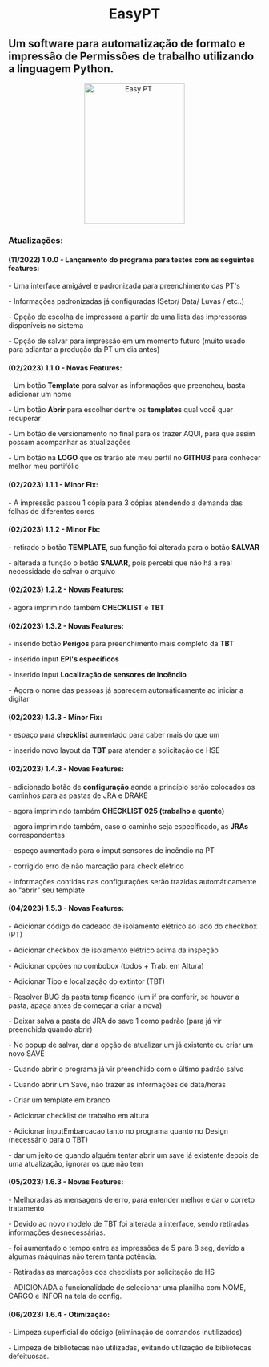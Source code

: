 <h1 align='center'> EasyPT </h1>
<h2>Um software para automatização de formato e impressão de Permissões de trabalho utilizando a linguagem Python.</h2>

<div align="center">
  <img height="280" width="200" alt="Easy PT"  src="https://user-images.githubusercontent.com/102233091/218273200-46db9bfb-916f-4011-aadd-23bb9018d800.PNG">
</div>

<h3>Atualizações:</h3>
<h4>(11/2022) 1.0.0 - Lançamento do programa para testes com as seguintes features:</h4>
   <p>  - Uma interface amigável e padronizada para preenchimento das PT's </p>
   <p>  - Informações padronizadas já configuradas (Setor/ Data/ Luvas / etc..) </p>
   <p>  - Opção de escolha de impressora a partir de uma lista das impressoras disponíveis no sistema </p>
   <p>  - Opção de salvar para impressão em um momento futuro (muito usado para adiantar a produção da PT um dia antes) </p>
   
<h4>(02/2023) 1.1.0 - Novas Features:</h4>
   <p>  - Um botão <b>Template</b> para salvar as informações que preencheu, basta adicionar um nome </p>
   <p>  - Um botão <b>Abrir</b> para escolher dentre os <b>templates</b> qual você quer recuperar  </p>
   <p>  - Um botão de versionamento no final para os trazer AQUI, para que assim possam acompanhar as atualizações </p>
   <p>  - Um botão na <b>LOGO</b> que os trarão até meu perfil no <b>GITHUB</b> para conhecer melhor meu portifólio </p>
   
<h4>(02/2023) 1.1.1 - Minor Fix:</h4>
   <p>  - A impressão passou 1 cópia para 3 cópias atendendo a demanda das folhas de diferentes cores </p>
   
<h4>(02/2023) 1.1.2 - Minor Fix:</h4>
   <p>  - retirado o botão <b>TEMPLATE</b>, sua função foi alterada para o botão <b>SALVAR</b> </p>
   <p>  - alterada a função o botão <b>SALVAR</b>, pois percebi que não há a real necessidade de salvar o arquivo </p>
   
<h4>(02/2023) 1.2.2 - Novas Features:</h4>
   <p>  - agora imprimindo também <b>CHECKLIST</b> e <b>TBT</b> </p>
   
<h4>(02/2023) 1.3.2 - Novas Features:</h4>
   <p>  - inserido botão <b>Perigos</b> para preenchimento mais completo da <b>TBT</b> </p>
   <p>  - inserido input <b>EPI's específicos</b> </p>
   <p>  - inserido input <b>Localização de sensores de incêndio</b> </p>
   <p>  - Agora o nome das pessoas já aparecem automáticamente ao iniciar a digitar </p>
 
<h4>(02/2023) 1.3.3 - Minor Fix:</h4>
   <p>  - espaço para <b>checklist</b> aumentado para caber mais do que um </p>
   <p>  - inserido novo layout da <b>TBT</b> para atender a solicitação de HSE </p>
 
<h4>(02/2023) 1.4.3 - Novas Features:</h4>
   <p>  - adicionado botão de  <b>configuração</b> aonde a princípio serão colocados os caminhos para as pastas de JRA e DRAKE </p>
   <p>  - agora imprimindo também <b>CHECKLIST 025 (trabalho a quente)</b></p>
   <p>  - agora imprimindo também, caso o caminho seja específicado, as <b>JRAs</b> correspondentes</p>
   <p>  - espeço aumentado para o imput sensores de incêndio na PT</p>
   <p>  - corrigido erro de não marcação para check elétrico</p>
   <p>  - informações contidas nas configurações serão trazidas automáticamente ao "abrir" seu template</p>
   
<h4>(04/2023) 1.5.3 - Novas Features:</h4>
   <p> - Adicionar código do cadeado de isolamento elétrico ao lado do checkbox (PT)
   <p> - Adicionar checkbox de isolamento elétrico acima da inspeção 
   <p> - Adicionar opções no combobox (todos + Trab. em Altura)
   <p> - Adicionar Tipo e localização do extintor (TBT)
   <p> - Resolver BUG da pasta temp ficando (um if pra conferir, se houver a pasta, apaga antes de começar a criar a nova)
   <p> - Deixar salva a pasta de JRA do save 1 como padrão (para já vir preenchida quando abrir)
   <p> - No popup de salvar, dar a opção de atualizar um já existente ou criar um novo SAVE
   <p> - Quando abrir o programa já vir preenchido com o último padrão salvo
   <p> - Quando abrir um Save, não trazer as informações de data/horas
   <p> - Criar um template em branco
   <p> - Adicionar checklist de trabalho em altura
   <p> - Adicionar inputEmbarcacao tanto no programa quanto no Design (necessário para o TBT)
   <p> - dar um jeito de quando alguém tentar abrir um save já existente depois de uma atualização, ignorar os que não tem
   
<h4>(05/2023) 1.6.3 - Novas Features:</h4>
   <p> - Melhoradas as mensagens de erro, para entender melhor e dar o correto tratamento
   <p> - Devido ao novo modelo de TBT foi alterada a interface, sendo retiradas informações desnecessárias. 
   <p> - foi aumentado o tempo entre as impressões de 5 para 8 seg, devido a algumas máquinas não terem tanta potência.
   <p> - Retiradas as marcações dos checklists por solicitação de HS
   <p> - ADICIONADA a funcionalidade de selecionar uma planilha com NOME, CARGO e INFOR na tela de config.

<h4>(06/2023) 1.6.4 - Otimização:</h4>
   <p> - Limpeza superficial do código (eliminação de comandos inutilizados)
   <p> - Limpeza de bibliotecas não utilizadas, evitando utilização de bibliotecas defeituosas. 

